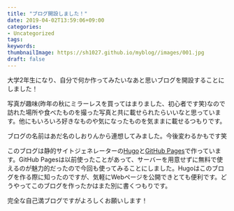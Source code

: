 ```yaml
---
title: "ブログ開設しました！"
date: 2019-04-02T13:59:06+09:00
categories:
- Uncategorized
tags:
keywords:
thumbnailImage: https://sh1027.github.io/myblog//images/001.jpg
draft: false
---
```

大学2年生になり、自分で何か作ってみたいなあと思いブログを開設することにしました！

写真が趣味(昨年の秋にミラーレスを買ってはまりました、初心者です笑)なので訪れた場所や食べたものを撮った写真と共に載せられたらいいなと思っています。他にもいろいろ好きなものや気になったものを気ままに載せるつもりです。

ブログの名前はあだ名のしおりんから連想してみました。今後変わるかもです笑

このブログは静的サイトジェネレーターの[Hugo](https://gohugo.io/)と[GitHub Pages](https://pages.github.com/)で作っています。GitHub Pagesは以前使ったことがあって、サーバーを用意せずに無料で使えるのが魅力的だったので今回も使ってみることにしました。Hugoはこのブログを作る際に知ったのですが、気軽にWebページを公開できとても便利です。どうやってこのブログを作ったかはまた別に書くつもりです。

完全な自己満ブログですがよろしくお願いします！
